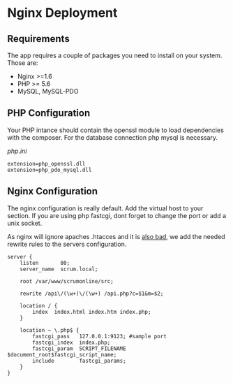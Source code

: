 # Nginx Deployment

## Requirements
The app requires a couple of packages you need to install on your system. Those are:
- Nginx >=1.6
- PHP >= 5.6
- MySQL, MySQL-PDO

## PHP Configuration

Your PHP intance should contain the openssl module to load dependencies with the composer. 
For the database connection php mysql is necessary.

*php.ini*
````
extension=php_openssl.dll
extension=php_pdo_mysql.dll
````

## Nginx Configuration
The nginx configuration is really default. Add the virtual host to your section. 
If you are using php fastcgi, dont forget to change the port or add a unix socket.

As nginx will ignore apaches .htacces and it is [also bad](https://www.nginx.com/resources/wiki/start/topics/examples/likeapache-htaccess/), we add the needed rewrite rules to the servers configuration.

````
server {
    listen       80;
    server_name  scrum.local;

    root /var/www/scrumonline/src;

    rewrite /api\/(\w+)\/(\w+) /api.php?c=$1&m=$2;

    location / {
        index  index.html index.htm index.php;
    }

    location ~ \.php$ {
        fastcgi_pass   127.0.0.1:9123; #sample port
        fastcgi_index  index.php;
        fastcgi_param  SCRIPT_FILENAME $document_root$fastcgi_script_name;
        include        fastcgi_params;
    }
}
````
